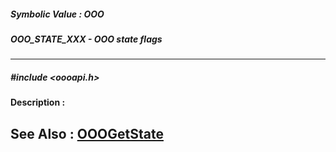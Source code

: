 ##### Symbolic Value : OOO
##### OOO_STATE_XXX - OOO state flags
---
##### #include <oooapi.h>
**Description :**

**See Also :**
[OOOGetState](D:/md_files/OOOGetState.md)
---
